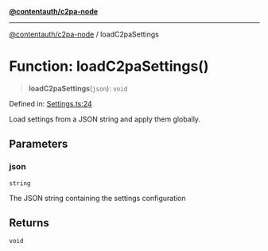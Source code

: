 [**@contentauth/c2pa-node**](../README.md)

***

[@contentauth/c2pa-node](../README.md) / loadC2paSettings

# Function: loadC2paSettings()

> **loadC2paSettings**(`json`): `void`

Defined in: [Settings.ts:24](https://github.com/contentauth/c2pa-node-v2/blob/5fc86ffc8659a51143dea77869309236a097edcc/js-src/Settings.ts#L24)

Load settings from a JSON string and apply them globally.

## Parameters

### json

`string`

The JSON string containing the settings configuration

## Returns

`void`
